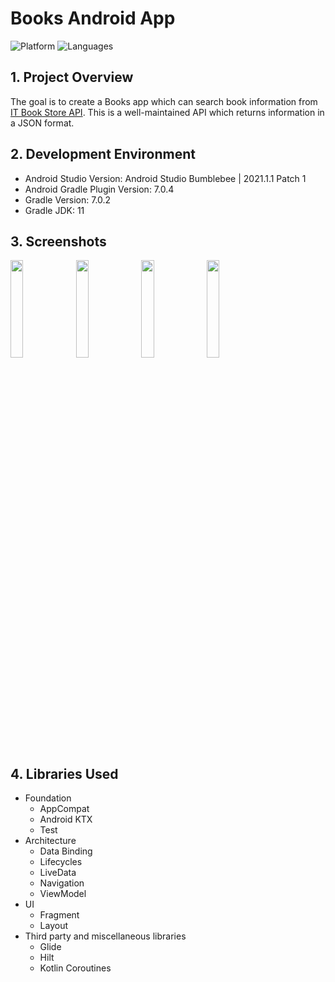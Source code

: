 # Books Android App

![Platform](https://img.shields.io/badge/platform-android-orange.svg)
![Languages](https://img.shields.io/badge/language-kotlin-orange)

## 1. Project Overview
The goal is to create a Books app which can search book information from [IT Book Store API](https://api.itbook.store/). This is a well-maintained API which returns information in a JSON format.

## 2. Development Environment
* Android Studio Version: Android Studio Bumblebee | 2021.1.1 Patch 1
* Android Gradle Plugin Version: 7.0.4
* Gradle Version: 7.0.2
* Gradle JDK: 11

## 3. Screenshots
<img src="https://user-images.githubusercontent.com/44965882/156696191-5a682271-f843-499e-af00-5fe066f77d15.png" width="20%" height="20%"/> <img src="https://user-images.githubusercontent.com/44965882/156698803-b3d441e8-78f9-4268-b78b-9620810a4e2d.png" width="20%" height="20%"/> <img src="https://user-images.githubusercontent.com/44965882/156688226-f12e8ce9-b6e6-46b9-8018-3aa77dd38cf0.png" width="20%" height="20%"/> <img src="https://user-images.githubusercontent.com/44965882/156688252-7246297d-93c7-40c1-86d5-dbf16fca5559.png" width="20%" height="20%"/>


## 4. Libraries Used
* Foundation
  * AppCompat
  * Android KTX
  * Test
* Architecture
  * Data Binding
  * Lifecycles
  * LiveData
  * Navigation
  * ViewModel
* UI
  * Fragment
  * Layout
* Third party and miscellaneous libraries
  * Glide
  * Hilt
  * Kotlin Coroutines
